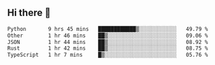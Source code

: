 ## Hi there 👋

<!--
**whirlun/whirlun** is a ✨ _special_ ✨ repository because its `README.md` (this file) appears on your GitHub profile.

Here are some ideas to get you started:

- 🔭 I’m currently working on ...
- 🌱 I’m currently learning ...
- 👯 I’m looking to collaborate on ...
- 🤔 I’m looking for help with ...
- 💬 Ask me about ...
- 📫 How to reach me: ...
- 😄 Pronouns: ...
- ⚡ Fun fact: ...
-->
<!--START_SECTION:waka-->

```txt
Python       9 hrs 45 mins   ████████████▒░░░░░░░░░░░░   49.79 %
Other        1 hr 46 mins    ██▒░░░░░░░░░░░░░░░░░░░░░░   09.06 %
JSON         1 hr 44 mins    ██▒░░░░░░░░░░░░░░░░░░░░░░   08.92 %
Rust         1 hr 42 mins    ██▒░░░░░░░░░░░░░░░░░░░░░░   08.75 %
TypeScript   1 hr 7 mins     █▒░░░░░░░░░░░░░░░░░░░░░░░   05.76 %
```

<!--END_SECTION:waka-->
